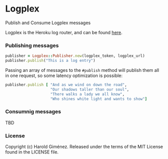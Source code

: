 # Logplex

Publish and Consume Logplex messages

Logplex is the Heroku log router, and can be found [here](https://github.com/heroku/logplex).

### Publishing messages

```ruby
publisher = Logplex::Publisher.new(logplex_token, logplex_url)
publisher.publish("This is a log entry")
```

Passing an array of messages to the `#publish` method will publish them all in one request,
so some latency optimization is possible:

```ruby
publisher.publish [ "And as we wind on down the road",
                    "Our shadows taller than our soul",
                    "There walks a lady we all know",
                    "Who shines white light and wants to show"]
```

### Consumnig messages

TBD

### License

Copyright (c) Harold Giménez. Released under the terms of the MIT License found in the LICENSE file.
